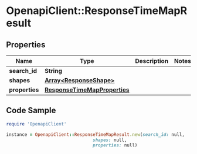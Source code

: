 # OpenapiClient::ResponseTimeMapResult

## Properties

Name | Type | Description | Notes
------------ | ------------- | ------------- | -------------
**search_id** | **String** |  | 
**shapes** | [**Array&lt;ResponseShape&gt;**](ResponseShape.md) |  | 
**properties** | [**ResponseTimeMapProperties**](ResponseTimeMapProperties.md) |  | 

## Code Sample

```ruby
require 'OpenapiClient'

instance = OpenapiClient::ResponseTimeMapResult.new(search_id: null,
                                 shapes: null,
                                 properties: null)
```


